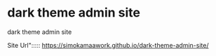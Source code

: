 # dark theme admin site
 dark theme admin site

Site Url"::::: https://simokamaawork.github.io/dark-theme-admin-site/
